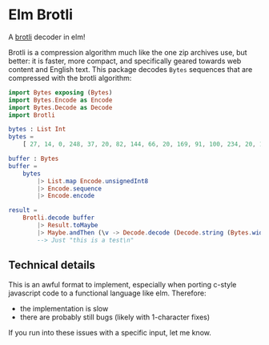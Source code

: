 # Elm Brotli

A [brotli](https://github.com/google/brotli) decoder in elm!

Brotli is a compression algorithm much like the one zip archives use, but better: it is faster, more compact, and specifically geared towards web content and English text.
This package decodes `Bytes` sequences that are compressed with the brotli algorithm: 

```elm
import Bytes exposing (Bytes)
import Bytes.Encode as Encode
import Bytes.Decode as Decode
import Brotli

bytes : List Int
bytes = 
    [ 27, 14, 0, 248, 37, 20, 82, 144, 66, 20, 169, 91, 100, 234, 20, 193 ]

buffer : Bytes
buffer = 
    bytes 
        |> List.map Encode.unsignedInt8 
        |> Encode.sequence
        |> Encode.encode

result = 
    Brotli.decode buffer 
        |> Result.toMaybe
        |> Maybe.andThen (\v -> Decode.decode (Decode.string (Bytes.width v)) v)
        --> Just "this is a test\n"            
```

## Technical details 

This is an awful format to implement, especially when porting c-style javascript code to a functional language like elm.
Therefore: 

* the implementation is slow 
* there are probably still bugs (likely with 1-character fixes)

If you run into these issues with a specific input, let me know.


